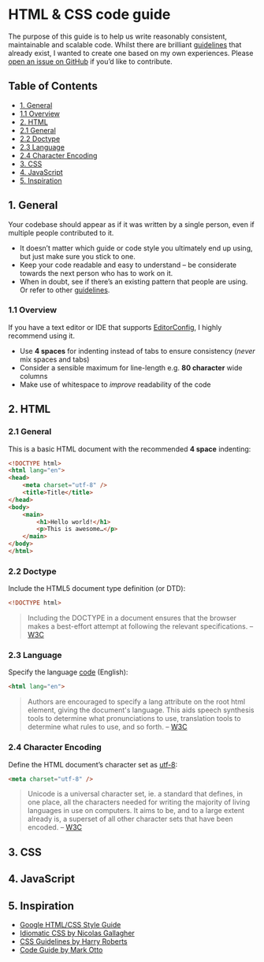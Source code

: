 # HTML & CSS code guide

The purpose of this guide is to help us write reasonably consistent, maintainable and scalable code. Whilst there are brilliant [guidelines](#inspiration) that already exist, I wanted to create one based on my own experiences. Please [open an issue on GitHub](https://github.com/michaelthorne/codeguide/issues/new) if you’d like to contribute.

## Table of Contents

- [1. General](#general)
 - [1.1 Overview](#overview)
- [2. HTML](#html)
 - [2.1 General](#html-general)
 - [2.2 Doctype](#html-doctype)
 - [2.3 Language](#html-language)
 - [2.4 Character Encoding](#html-character-encoding)
- [3. CSS](#css)
- [4. JavaScript](#less)
- [5. Inspiration](#inspiration)

<a name="general"></a>
## 1. General

Your codebase should appear as if it was written by a single person, even if multiple people contributed to it.

- It doesn’t matter which guide or code style you ultimately end up using, but just make sure you stick to one.
- Keep your code readable and easy to understand – be considerate towards the next person who has to work on it.
- When in doubt, see if there’s an existing pattern that people are using. Or refer to other [guidelines](#inspiration).

<a name="overview"></a>
### 1.1 Overview

If you have a text editor or IDE that supports [EditorConfig](http://editorconfig.org), I highly recommend using it.

- Use **4 spaces** for indenting instead of tabs to ensure consistency (_never_ mix spaces and tabs)
- Consider a sensible maximum for line-length e.g. **80 character** wide columns
- Make use of whitespace to _improve_ readability of the code

<a name="html"></a>
## 2. HTML

<a name="html-general"></a>
### 2.1 General

This is a basic HTML document with the recommended **4 space** indenting:

```html
<!DOCTYPE html>
<html lang="en">
<head>
    <meta charset="utf-8" />
    <title>Title</title>
</head>
<body>
    <main>
        <h1>Hello world!</h1>
        <p>This is awesome…</p>
    </main>
</body>
</html>
```

<a name="html-doctype"></a>
### 2.2 Doctype

Include the HTML5 document type definition (or DTD):

```html
<!DOCTYPE html>
```

> Including the DOCTYPE in a document ensures that the browser makes a best-effort attempt at following the relevant specifications. – [W3C](http://www.w3.org/TR/html5/syntax.html#the-doctype)

<a name="html-language"></a>
### 2.3 Language

Specify the language [code](http://www.loc.gov/standards/iso639-2/php/code_list.php) (English):

```html
<html lang="en">
```

> Authors are encouraged to specify a lang attribute on the root html element, giving the document's language. This aids speech synthesis tools to determine what pronunciations to use, translation tools to determine what rules to use, and so forth. – [W3C](http://www.w3.org/TR/html5/semantics.html#the-html-element)

<a name="html-character-encoding"></a>
### 2.4 Character Encoding

Define the HTML document’s character set as [utf-8](http://www.utf-8.com):

```html
<meta charset="utf-8" />
```

> Unicode is a universal character set, ie. a standard that defines, in one place, all the characters needed for writing the majority of living languages in use on computers. It aims to be, and to a large extent already is, a superset of all other character sets that have been encoded. – [W3C](http://www.w3.org/International/articles/definitions-characters)

<a name="css"></a>
## 3. CSS

<a name="js"></a>
## 4. JavaScript

<a name="inspiration"></a>
## 5. Inspiration

- [Google HTML/CSS Style Guide](http://google-styleguide.googlecode.com/svn/trunk/htmlcssguide.xml)
- [Idiomatic CSS by Nicolas Gallagher](https://github.com/necolas/idiomatic-css)
- [CSS Guidelines by Harry Roberts](https://github.com/csswizardry/CSS-Guidelines)
- [Code Guide by Mark Otto](http://codeguide.co)
